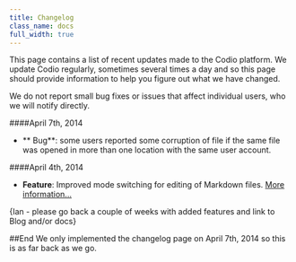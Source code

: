 ```yaml
---
title: Changelog
class_name: docs
full_width: true
---
```


This page contains a list of recent updates made to the Codio platform. We update Codio regularly, sometimes several times a day and so this page should provide information to help you figure out what we have changed.

We do not report small bug fixes or issues that affect individual users, who we will notify directly.

####April 7th, 2014
- ** Bug**: some users reported some corruption of file if the same file was opened in more than one location with the same user account.

####April 4th, 2014
- **Feature**: Improved mode switching for editing of Markdown files. [More information...](/blog/tags/changelog/)

{Ian - please go back a couple of weeks with added features and link to Blog and/or docs}


##End
We only implemented the changelog page on April 7th, 2014 so this is as far back as we go.


